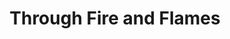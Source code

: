 ---
ee_id_show: '4247'
title: Through Fire and Flames
url: through-fire-and-flames
live_url:
year: '2014'
venue: NYABF
state_country: New York
type:
dates:
wwwnews:
wwweblast:
pitch: "​2nd Arcangel Surfware Pop-up. Technical the launch of my All The Small Things
  catalog."
ps:
layout: shows
---